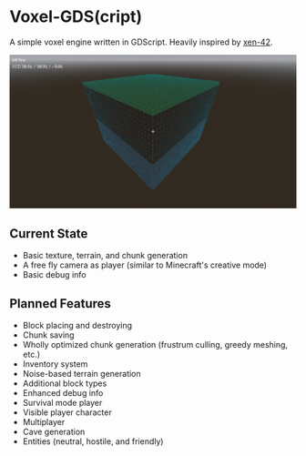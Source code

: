 # Voxel-GDS(cript)

A simple voxel engine written in GDScript. Heavily inspired by [xen-42](https://youtu.be/TM3r2V4980k?si=ga7BAbaJkuvrWyqN).

![Voxel-GDS Preview](/preview.png)

## Current State
- Basic texture, terrain, and chunk generation
- A free fly camera as player (similar to Minecraft's creative mode)
- Basic debug info

## Planned Features
- Block placing and destroying
- Chunk saving
- Wholly optimized chunk generation (frustrum culling, greedy meshing, etc.)
- Inventory system
- Noise-based terrain generation
- Additional block types
- Enhanced debug info
- Survival mode player
- Visible player character
- Multiplayer
- Cave generation
- Entities (neutral, hostile, and friendly)